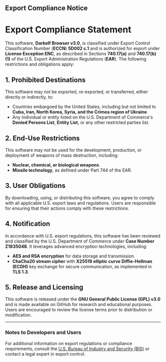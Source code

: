 ## **Export Compliance Notice**
# Export Compliance Statement

This software, **Darkelf Browser v3.0**, is classified under Export Control Classification Number (**ECCN**) **5D002 c.1** and is authorized for export under **License Exception ENC**, as described in Sections **740.17(a)** and **740.17(b)(1)** of the U.S. Export Administration Regulations (**EAR**). The following restrictions and obligations apply:

## 1. Prohibited Destinations
This software may not be exported, re-exported, or transferred, either directly or indirectly, to:
- Countries embargoed by the United States, including but not limited to **Cuba, Iran, North Korea, Syria, and the Crimea region of Ukraine**.  
- Any individual or entity listed on the U.S. Department of Commerce's **Denied Persons List**, **Entity List**, or any other restricted parties list.

## 2. End-Use Restrictions
This software may not be used for the development, production, or deployment of weapons of mass destruction, including:
- **Nuclear, chemical, or biological weapons**.  
- **Missile technology**, as defined under Part 744 of the EAR.

## 3. User Obligations
By downloading, using, or distributing this software, you agree to comply with all applicable U.S. export laws and regulations. Users are responsible for ensuring that their actions comply with these restrictions.

## 4. Notification
In accordance with U.S. export regulations, this software has been reviewed and classified by the U.S. Department of Commerce under **Case Number Z1835048**. It leverages advanced encryption technologies, including:
- **AES and RSA encryption** for data storage and transmission.  
- **ChaCha20 stream cipher** with **X25519 elliptic curve Diffie-Hellman (ECDH)** key exchange for secure communication, as implemented in **TLS 1.3**.

## 5. Release and Licensing
This software is released under the **GNU General Public License (GPL) v3.0** and is made available on GitHub for research and educational purposes. Users are encouraged to review the license terms prior to distribution or modification.

---

### Notes to Developers and Users
For additional information on export regulations or compliance requirements, consult the [U.S. Bureau of Industry and Security (BIS)](https://www.bis.doc.gov) or contact a legal expert in export control.